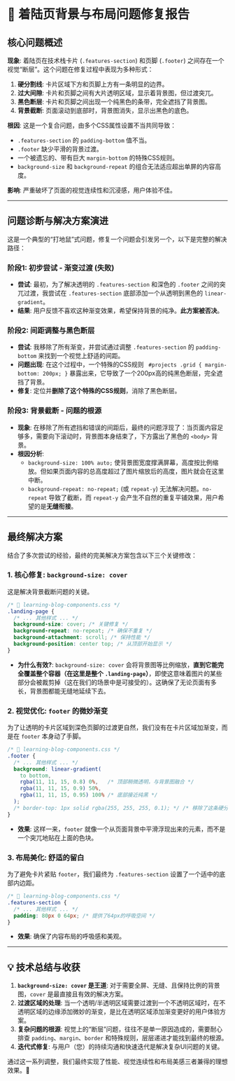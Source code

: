 # 📄 着陆页背景与布局问题修复报告

## 核心问题概述
**现象**: 着陆页在技术栈卡片 (`.features-section`) 和页脚 (`.footer`) 之间存在一个视觉“断层”。这个问题在修复过程中表现为多种形式：
1.  **硬分割线**: 卡片区域下方和页脚上方有一条明显的边界。
2.  **过大间隙**: 卡片和页脚之间有大片透明区域，显示着背景图，但过渡突兀。
3.  **黑色断层**: 卡片和页脚之间出现一个纯黑色的条带，完全遮挡了背景图。
4.  **背景截断**: 页面滚动到底部时，背景图消失，显示出黑色的底色。

**根因**: 这是一个复合问题，由多个CSS属性设置不当共同导致：
-   `.features-section` 的 `padding-bottom` 值不当。
-   `.footer` 缺少平滑的背景过渡。
-   一个被遗忘的、带有巨大 `margin-bottom` 的特殊CSS规则。
-   `background-size` 和 `background-repeat` 的组合无法适应超出单屏的内容高度。

**影响**: 严重破坏了页面的视觉连续性和沉浸感，用户体验不佳。

---

## 问题诊断与解决方案演进

这是一个典型的“打地鼠”式问题，修复一个问题会引发另一个，以下是完整的解决路径：

### 阶段1: 初步尝试 - 渐变过渡 (失败)
- **尝试**: 最初，为了解决透明的 `.features-section` 和深色的 `.footer` 之间的突兀过渡，我尝试在 `.features-section` 底部添加一个从透明到黑色的 `linear-gradient`。
- **结果**: 用户反馈不喜欢这种渐变效果，希望保持背景的纯净。**此方案被否决**。

### 阶段2: 间距调整与黑色断层
- **尝试**: 我移除了所有渐变，并尝试通过调整 `.features-section` 的 `padding-bottom` 来找到一个视觉上舒适的间距。
- **问题出现**: 在这个过程中，一个特殊的CSS规则 ` #projects .grid { margin-bottom: 200px; }` 暴露出来，它导致了一个200px高的纯黑色断层，完全遮挡了背景。
- **修复**: 定位并**删除了这个特殊的CSS规则**，消除了黑色断层。

### 阶段3: 背景截断 - 问题的根源
- **现象**: 在移除了所有遮挡和错误的间距后，最终的问题浮现了：当页面内容足够多，需要向下滚动时，背景图本身结束了，下方露出了黑色的 `<body>` 背景。
- **根因分析**:
    -   `background-size: 100% auto;` 使背景图宽度撑满屏幕，高度按比例缩放。但如果页面内容的总高度超过了图片缩放后的高度，图片就会在这里中断。
    -   `background-repeat: no-repeat;` (或 `repeat-y`) 无法解决问题。`no-repeat` 导致了截断，而 `repeat-y` 会产生不自然的重复平铺效果，用户希望的是**无缝衔接**。

---

## 最终解决方案

结合了多次尝试的经验，最终的完美解决方案包含以下三个关键修改：

### 1. 核心修复: `background-size: cover`
这是解决背景截断问题的关键。

```css
/* 📍 learning-blog-components.css */
.landing-page {
  /* ... 其他样式 ... */
  background-size: cover; /* 关键修复 */
  background-repeat: no-repeat; /* 确保不重复 */
  background-attachment: scroll; /* 保持性能 */
  background-position: center top; /* 从顶部开始显示 */
}
```
- **为什么有效?**: `background-size: cover` 会将背景图等比例缩放，**直到它能完全覆盖整个容器（在这里是整个 `.landing-page`）**，即使这意味着图片的某些部分会被裁剪掉（这在我们的场景中是可接受的）。这确保了无论页面有多长，背景图都能无缝地延续下去。

### 2. 视觉优化: `footer` 的微妙渐变
为了让透明的卡片区域到深色页脚的过渡更自然，我们没有在卡片区域加渐变，而是在 `footer` 本身动了手脚。

```css
/* 📍 learning-blog-components.css */
.footer {
  /* ... 其他样式 ... */
  background: linear-gradient(
    to bottom,
    rgba(11, 11, 15, 0.8) 0%,   /* 顶部稍微透明，与背景图融合 */
    rgba(11, 11, 15, 0.9) 50%,
    rgba(11, 11, 15, 0.95) 100% /* 底部接近纯黑 */
  );
  /* border-top: 1px solid rgba(255, 255, 255, 0.1); */ /* 移除了这条硬分割线 */
}
```
- **效果**: 这样一来，`footer` 就像一个从页面背景中平滑浮现出来的元素，而不是一个突兀地贴在上面的色块。

### 3. 布局美化: 舒适的留白
为了避免卡片紧贴 `footer`，我们最终为 `.features-section` 设置了一个适中的底部内边距。

```css
/* 📍 learning-blog-components.css */
.features-section {
  /* ... 其他样式 ... */
  padding: 80px 0 64px; /* 提供了64px的呼吸空间 */
}
```
- **效果**: 确保了内容布局的呼吸感和美观。

---

## 💡 技术总结与收获

1.  **`background-size: cover` 是王道**: 对于需要全屏、无缝、且保持比例的背景图，`cover` 是最直接且有效的解决方案。
2.  **过渡区域的处理**: 当一个透明/半透明区域需要过渡到一个不透明区域时，在不透明区域的边缘添加微妙的渐变，是比在透明区域添加渐变更好的用户体验方案。
3.  **复杂问题的根源**: 视觉上的“断层”问题，往往不是单一原因造成的，需要耐心排查 `padding`、`margin`、`border` 和特殊规则，层层递进才能找到最终的根源。
4.  **迭代式修复**: 与用户（您）的持续沟通和快速迭代是解决复杂UI问题的关键。

通过这一系列调整，我们最终实现了性能、视觉连续性和布局美感三者兼得的理想效果。🚀 
